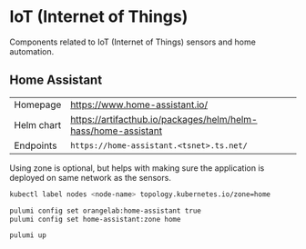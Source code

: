 # IoT (Internet of Things)

Components related to IoT (Internet of Things) sensors and home automation.

## Home Assistant

|            |                                                               |
| ---------- | ------------------------------------------------------------- |
| Homepage   | https://www.home-assistant.io/                                |
| Helm chart | https://artifacthub.io/packages/helm/helm-hass/home-assistant |
| Endpoints  | `https://home-assistant.<tsnet>.ts.net/`                      |

Using zone is optional, but helps with making sure the application is deployed on same network as the sensors.

```sh
kubectl label nodes <node-name> topology.kubernetes.io/zone=home

pulumi config set orangelab:home-assistant true
pulumi config set home-assistant:zone home

pulumi up
```
